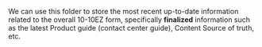 We can use this folder to store the most recent up-to-date information related to the overall 10-10EZ form, specifically **finalized** information such as the latest Product guide (contact center guide), Content Source of truth, etc.
